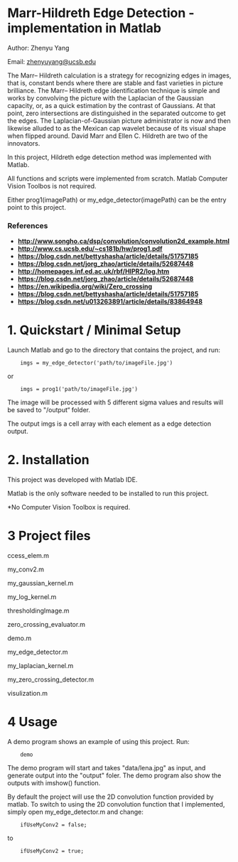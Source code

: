 # Marr-Hildreth Edge Detection - implementation in Matlab


Author: Zhenyu Yang

Email: zhenyuyang@ucsb.edu

The Marr– Hildreth calculation is a strategy for recognizing edges in images, that is, constant bends where there are stable and fast varieties in picture brilliance. The Marr– Hildreth edge identification technique is simple and works by convolving the picture with the Laplacian of the Gaussian capacity, or, as a quick estimation by the contrast of Gaussians. At that point, zero intersections are distinguished in the separated outcome to get the edges. The Laplacian-of-Gaussian picture administrator is now and then likewise alluded to as the Mexican cap wavelet because of its visual shape when flipped around. David Marr and Ellen C. Hildreth are two of the innovators.

In this project, Hildreth edge detection method was implemented with Matlab.

All functions and scripts were implemented from scratch. Matlab Computer Vision Toolbos is not required.

Either prog1(imagePath) or my_edge_detector(imagePath) can be the entry point to this project.

### References
* **http://www.songho.ca/dsp/convolution/convolution2d_example.html**
* **http://www.cs.ucsb.edu/~cs181b/hw/prog1.pdf**
* **https://blog.csdn.net/bettyshasha/article/details/51757185**
* **https://blog.csdn.net/jorg_zhao/article/details/52687448**
* **http://homepages.inf.ed.ac.uk/rbf/HIPR2/log.htm**
* **https://blog.csdn.net/jorg_zhao/article/details/52687448**
* **https://en.wikipedia.org/wiki/Zero_crossing**
* **https://blog.csdn.net/bettyshasha/article/details/51757185**
* **https://blog.csdn.net/u013263891/article/details/83864948**


# 1. Quickstart / Minimal Setup

Launch Matlab and go to the directory that contains the project, and run:

		imgs = my_edge_detector('path/to/imageFile.jpg')

or

        imgs = prog1('path/to/imageFile.jpg')

The image will be processed with 5 different sigma values and results will be saved to "/output“ folder. 

The output imgs is a cell array with each element as a edge detection output.


# 2. Installation
This project was developed with Matlab IDE. 

Matlab is the only software needed to be installed to run this project.

*No Computer Vision Toolbox is required.

# 3 Project files
ccess_elem.m

my_conv2.m

my_gaussian_kernel.m

my_log_kernel.m

thresholdingImage.m

zero_crossing_evaluator.m

demo.m

my_edge_detector.m

my_laplacian_kernel.m

my_zero_crossing_detector.m

visulization.m

# 4 Usage
A demo program shows an example of using this project. Run:

        demo

The demo program will start and takes "data/lena.jpg" as input, and generate output into the "output" foler. The demo program also show the outputs with imshow() function.


By default the project will use the 2D convolution function provided by matlab. To switch to using the 2D convolution function that I implemented, simply open my_edge_detector.m and change:

        ifUseMyConv2 = false;

to

        ifUseMyConv2 = true;
